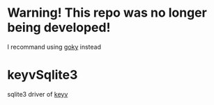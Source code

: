 # Warning! This repo was no longer being developed!
I recommand using [goky](https://github.com/philippgille/gokv) instead

# keyvSqlite3
sqlite3 driver of [keyv](https://pkg.go.dev/github.com/simba-fs/keyv)
